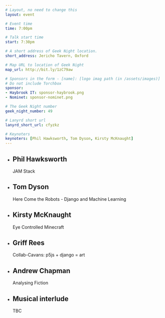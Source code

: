 ```yaml
---
# Layout, no need to change this
layout: event

# Event time
time: 7:00pm

# Talk start time
start: 7:30pm

# A short address of Geek Night location.
short_address: Jericho Tavern, Oxford

# Map URL to location of Geek Night
map_url: http://bit.ly/1zC79aw

# Sponsors in the form - [name]: [logo imag path (in /assets/images)]
# Do not include Torchbox
sponsor:
- Haybrook IT: sponsor-haybrook.png
- Nominet: sponsor-nominet.png

# The Geek Night number
geek_night_number: 49

# Lanyrd short url
lanyrd_short_url: cfyzkz

# Keynoters
keynoters: [Phil Hawksworth, Tom Dyson, Kirsty McKnaught]
---
```


<ul class="keynotes">
     <li itemprop="performer" itemscope="itemscope" itemtype="http://schema.org/Person">
        <h2 itemprop="name">Phil Hawksworth</h2>
        <p>JAM Stack</p>
    </li>
    <li itemprop="performer" itemscope="itemscope" itemtype="http://schema.org/Person">
        <h2 itemprop="name">Tom Dyson</h2>
        <p>Here Come the Robots - Django and Machine Learning</p>
    </li>
    <li itemprop="performer" itemscope="itemscope" itemtype="http://schema.org/Person">
        <h2 itemprop="name">Kirsty McKnaught</h2>
        <p>Eye Controlled Minecraft</p>
    </li>
</ul>

<ul class="microslots">
    <li itemprop="performer" itemscope="itemscope" itemtype="http://schema.org/Person">
        <h2 itemprop="name">Griff Rees</h2>
        <p>Collab-Cavans: p5js + django = art</p>
    </li>
    <li itemprop="performer" itemscope="itemscope" itemtype="http://schema.org/Person">
        <h2 itemprop="name">Andrew Chapman</h2>
        <p>Analysing Fiction</p>
    </li>
    <li itemprop="performer" itemscope="itemscope" itemtype="http://schema.org/Person">
        <h2 itemprop="name">Musical interlude</h2>
        <p>TBC</p>
    </li>
</ul>
